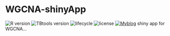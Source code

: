 # WGCNA-shinyApp
![R version](https://img.shields.io/badge/R-v4.1.1-salmon)
![TBtools version](https://img.shields.io/badge/TBtools->v1.09-greenyellow)
![lifecycle](https://img.shields.io/badge/lifecycle-Experimental-lightcyan)
![license](https://img.shields.io/badge/license-MIT-red)
[![Myblog](https://img.shields.io/badge/Blog-ShanwLearnBioinfo-purple)](http://www.shawnlearnbioinfo.top/)
shiny app for WGCNA...
